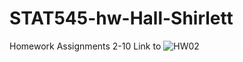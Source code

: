 # STAT545-hw-Hall-Shirlett
Homework Assignments 2-10
Link to ![HW02](https://github.com/Shirlett/STAT545-hw-Hall-Shirlett/tree/master/HW02)
